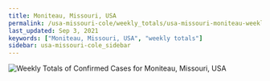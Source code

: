 ```yaml
---
title: Moniteau, Missouri, USA
permalink: /usa-missouri-cole/weekly_totals/usa-missouri-moniteau-weekly_totals.html
last_updated: Sep 3, 2021
keywords: ["Moniteau, Missouri, USA", "weekly totals"]
sidebar: usa-missouri-cole_sidebar
---
```


![Weekly Totals of Confirmed Cases for Moniteau, Missouri, USA](/covid_tracker/images/graphs/usa-missouri-moniteau-weekly_totals_graph.png)
